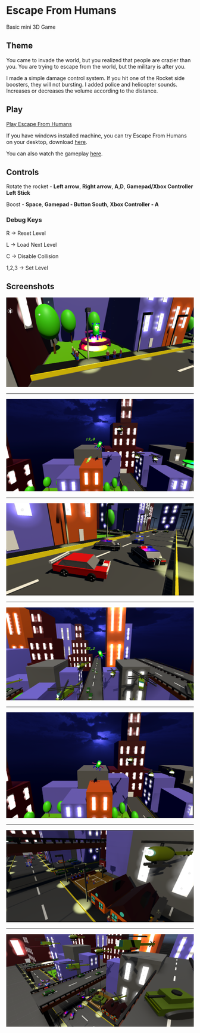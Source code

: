 # Escape From Humans

Basic mini 3D Game

## Theme

You came to invade the world, but you realized that people are crazier than you. You are trying to escape from the world, but the military is after you.

I made a simple damage control system. If you hit one of the Rocket side boosters, they will not bursting.
I added police and helicopter sounds. Increases or decreases the volume according to the distance.

## Play

[Play Escape From Humans](https://sharemygame.com/@mustafaHTP/escape-from-humans)

If you have windows installed machine, you can try Escape From Humans on your desktop, download [here](https://github.com/mustafaHTP/escape-from-humans/releases/tag/Latest).

You can also watch the gameplay [here](https://youtu.be/XX40I8pAwGE).

## Controls

Rotate the rocket - **Left arrow**, **Right arrow**, **A**,**D**, **Gamepad/Xbox Controller Left Stick**

Boost - **Space**, **Gamepad - Button South**, **Xbox Controller - A**

### Debug Keys

R → Reset Level

L → Load Next Level

C → Disable Collision

1,2,3 → Set Level

## Screenshots

![ss_1](docs/img/1.png)

---

![ss_6](docs/img/6.png)

---

![ss_2](docs/img/2.png)

---

![ss_7](docs/img/7.png)

---

![ss_5](docs/img/5.png)

---
![ss_3](docs/img/3.png)

---
![ss_4](docs/img/4.png)
